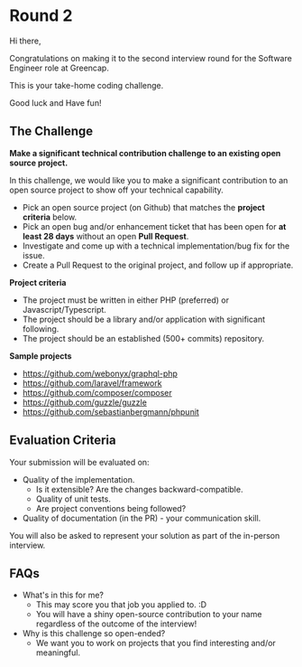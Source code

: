 # Round 2

Hi there,

Congratulations on making it to the second interview round for the Software Engineer role at Greencap. 

This is your take-home coding challenge.

Good luck and Have fun!

## The Challenge

**Make a significant technical contribution challenge to an existing open source project.**

In this challenge, we would like you to make a significant contribution to an open source project to show off your technical capability.

* Pick an open source project (on Github) that matches the **project criteria** below.
* Pick an open bug and/or enhancement ticket that has been open for **at least 28 days** without an open **Pull Request**.
* Investigate and come up with a technical implementation/bug fix for the issue.
* Create a Pull Request to the original project, and follow up if appropriate.

**Project criteria**

* The project must be written in either PHP (preferred) or Javascript/Typescript.
* The project should be a library and/or application with significant following.
* The project should be an established (500+ commits) repository.

**Sample projects**

* https://github.com/webonyx/graphql-php
* https://github.com/laravel/framework
* https://github.com/composer/composer
* https://github.com/guzzle/guzzle
* https://github.com/sebastianbergmann/phpunit


## Evaluation Criteria

Your submission will be evaluated on:

* Quality of the implementation.
	* Is it extensible? Are the changes backward-compatible.
	* Quality of unit tests.
	* Are project conventions being followed?
* Quality of documentation (in the PR) - your communication skill.

You will also be asked to represent your solution as part of the in-person interview.

## FAQs

* What's in this for me?
	* This may score you that job you applied to. :D
	* You will have a shiny open-source contribution to your name regardless of the outcome of the interview!
* Why is this challenge so open-ended?	
	* We want you to work on projects that you find interesting and/or meaningful.
